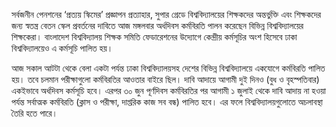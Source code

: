 সর্বজনীন পেনশনের ‘প্রত্যয় স্কিমের’ প্রজ্ঞাপন প্রত্যাহার, সুপার গ্রেডে বিশ্ববিদ্যালয়ের শিক্ষকদের অন্তর্ভুক্তি এবং শিক্ষকদের জন্য স্বতন্ত্র বেতন স্কেল প্রবর্তনের দাবিতে আজ মঙ্গলবার অর্ধদিবস কর্মবিরতি পালন করেছেন বিভিন্ন বিশ্ববিদ্যালয়ের শিক্ষকেরা। বাংলাদেশ বিশ্ববিদ্যালয় শিক্ষক সমিতি ফেডারেশনের উদ্যোগে কেন্দ্রীয় কর্মসূচির অংশ হিসেবে ঢাকা বিশ্ববিদ্যালয়েও এ কর্মসূচি পালিত হয়।

আজ সকাল আটটা থেকে বেলা একটা পর্যন্ত ঢাকা বিশ্ববিদ্যালয়সহ দেশের বিভিন্ন বিশ্ববিদ্যালয়ে একযোগে কর্মবিরতি পালিত হয়। তবে চলমান পরীক্ষাগুলো কর্মবিরতির আওতার বাইরে ছিল। দাবি আদায়ে আগামী দুই দিনও (বুধ ও বৃহস্পতিবার) একইভাবে অর্ধদিবস কর্মসূচি হবে। এরপর ৩০ জুন পূর্ণদিবস কর্মবিরতির পর আগামী ১ জুলাই থেকে দাবি আদায় না হওয়া পর্যন্ত সর্বাত্মক কর্মবিরতি (ক্লাস ও পরীক্ষা, দাপ্তরিক কাজ সব বন্ধ) পালিত হবে। এর ফলে বিশ্ববিদ্যালয়গুলোতে অচলাবস্থা তৈরি হতে পারে।
